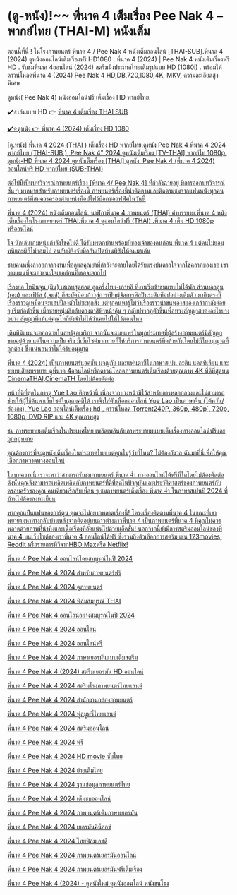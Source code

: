 # (ดู-หนัง)!~~ พี่นาค 4 เต็มเรื่อง Pee Nak 4 – พากย์ไทย (THAI-M) หนังเต็ม

ตอนนี้ที่นี่ ! ในโรงภาพยนตร์  พี่นาค 4 / Pee Nak 4 หนังเต็มออนไลน์ [THAI-SUB].พี่นาค 4 (2024) ดูหนังออนไลน์เต็มเรื่องฟรี HD1080 . พี่นาค 4 (2024) |  Pee Nak 4 หนังเต็มเรื่องฟรี HD . รับชมพี่นาค 4ออนไลน์ (2024) สตรีมมิ่งประเทศไทยเต็มรูปแบบ HD (1080i) .  พร้อมให้ดาวน์โหลดพี่นาค 4 (2024) Pee Nak 4 HD,DB,720,1080,4K, MKV, ความละเอียดสูงพิเศษ

ดูหนัง( Pee Nak 4) หนังออนไลน์ฟรี เต็มเรื่อง HD พากย์ไทย.

✔️⭐เล่นแบบ HD 👉  <a href="https://cinesecure.comt/th/movie/1172533/4" rel="nofollow">พี่นาค 4 เต็มเรื่อง THAI SUB</p>

✔️⭐ดูหนัง 👉 <a href="https://cinesecure.comt/th/movie/1172533/4" rel="nofollow">พี่นาค 4 (2024) เต็มเรื่อง HD 1080</p>


[ดู.หนัง] พี่นาค 4 2024 (THAI ) เต็มเรื่อง HD พากย์ไทย.ดูหนัง  Pee Nak 4 พี่นาค 4 2024 พากย์ไทย (THAI-SUB ), Pee Nak 4" 2024 ดูหนังเต็มเรื่อง [TV-THAI] พากย์ไท 1080p. ดูหนัง-HD พี่นาค 4 2024 ดูหนังเต็มเรื่อง [THAI] ดูหนัง.  Pee Nak 4 (พี่นาค 4 2024) ออนไลน์ฟรี HD พากย์ไทย (SUB-THAI)

ต่อไปนี้เป็นบทวิจารณ์ภาพยนตร์เรื่อง [พี่นาค 4/ Pee Nak 4] ที่กำลังฉายอยู่ มีการออกบทวิจารณ์สั้น ๆ มากมายสำหรับภาพยนตร์เรื่องนี้ ภาพยนตร์เรื่องนี้น่าติดตามและติดตามชมจากแฟนหนังทุกคน ภาพยนตร์ที่สมควรครองตำแหน่งท็อปไฟว์บ็อกซ์ออฟฟิศในวันนี้

พี่นาค 4 (2024) หนังเต็มออนไลน์. นาฬิกาพี่นาค 4 ภาพยนตร์ (THAI) คำบรรยาย.พี่นาค 4 หนังเต็มเรื่องในโรงภาพยนตร์ THAI.พี่นาค 4 ดูออนไลน์ฟรี (THAI) .พี่นาค 4 เต็ม HD 1080p ฟรีออนไลน์

โจ นักเล่นเกมหนุ่มกำลังโชคไม่ดี ได้รับมรดกบ้านพร้อมผีของเจ้าของคนก่อน พี่นาค 4 แต่คนไม่ยอมหนีและผีก็ไม่ยอมไป คนกับผีจึงจับมือกันเปิดบ้านผีสิงให้คนมาเล่น

ชายคนหนึ่งลาออกจากงานเพื่อดูแลคุณย่าที่กำลังจะตายโดยได้รับแรงบันดาลใจจากโชคลาภของเธอ เขาวางแผนที่จะเอาชนะใจเธอก่อนที่เธอจะจากไป


เรื่องย่อ
โทมินจุน (มีน) เซเลบสุดฮอต ลูกครึ่งไทย-เกาหลี ที่งานวิ่งเข้าชนแทบไม่ได้พัก ส่วนบอลลูน (เอม) และเฟิร์ส (เจมส์) ก็สะบัดบ๊อบก้าวสู่การเป็นผู้จัดการศิลปินระดับท็อปอย่างเต็มตัว มาถึงตรงนี้เรื่องราวดูเหมือนจะแฮปปี้ลงตัวไปซะทุกสิ่ง แต่ทุกคนหารู้ไม่ว่าเรื่องราวน่าขนพองสยองเกล้ากำลังค่อย ๆ เริ่มก่อตัวขึ้น เมื่อชายหนุ่มลึกลับดวงตาสีฟ้าหน้าคุ้น ๆ กลับปรากฏตัวขึ้นเพื่อทวงสัญญาสยองอะไรบางอย่าง สัญญาที่แม้แต่คุณโทก็ยังจำไม่ได้ว่าเคยไปให้ไว้ตอนไหน

 เดิมทีมีแผนจะออกฉายในสหรัฐอเมริกา จากนั้นจะเผยแพร่ในทุกประเทศที่ผู้สร้างภาพยนตร์มีสัญญาขายอยู่ด้วย
แต่ในความเป็นจริง มีเว็บไซต์มากมายที่ให้บริการภาพยนตร์ที่คล้ายกันโดยไม่มีใบอนุญาตที่ถูกต้อง ซึ่งแน่นอนว่าไม่ได้รับอนุญาต

พี่นาค 4 (2024) เป็นภาพยนตร์แอคชั่น ผจญภัย และแฟนตาซีในภาษาสเปน ละติน แคสทิเลียน และระบบเสียงบรรยาย ดูพี่นาค 4ออนไลน์หรือดาวน์โหลดภาพยนตร์เต็มเรื่องด้วยคุณภาพ 4K ที่ดีที่สุดบน CinemaTHAI,CinemaTH โดยไม่ต้องตัดต่อ

หน้าที่ดีที่สุดในการดู Yue Lao คือหน้านี้ เนื่องจากบางหน้ามีไว้สำหรับการหลอกลวงและไม่สามารถช่วยให้ผู้ใช้ค้นหาเว็บไซต์ในอุดมคติได้ เราจึงใส่ตัวเลือกออนไลน์ Yue Lao เป็นภาษาจีน (ไต้หวัน/ฮ่องกง), Yue Lao ออนไลน์เต็มเรื่อง hd , ดาวน์โหลด Torrent240P, 360p, 480p´, 720p, 1080p, DVD RIP และ 4K คุณภาพสูง

ชม ภาพระบายผเต็มเรื่องในประเทศไทย เพลิดเพลินกับภาพระบายผแบบเต็มเรื่องทางออนไลน์ฟรีและถูกกฎหมาย

คุณต้องการที่จะดูหนังเต็มเรื่องในประเทศไทย แต่คุณไม่รู้ว่าที่ไหน? ไม่ต้องกังวล ฉันมาที่นี่เพื่อให้คุณเลือกภาพวาดทางออนไลน์

ในบทความนี้ เราจะหาว่าสามารถรับชมภาพยนตร์ พี่นาค 4ำ ทางออนไลน์ได้ฟรีที่ใดโดยไม่ต้องตัดต่อ ดังนั้นคุณจึงสามารถเพลิดเพลินกับภาพยนตร์ที่ดีที่สุดในปัจจุบันและประวัติศาสตร์ของภาพยนตร์กับครอบครัวของคุณ คนเดียวหรือกับเพื่อน ๆ ชมภาพยนตร์เต็มเรื่อง พี่นาค 4ำ ในภาษาสเปนปี 2024 ที่บ้านไม่ต้องลงทะเบียน

หากคุณเป็นแฟนของการ์ตูน คุณจะไม่อยากพลาดเรื่องนี้! โครงเรื่องติดตามพี่นาค 4 ในขณะที่เขาพยายามหาทางกลับบ้านหลังจากติดอยู่บนดาวต่างดาวพี่นาค 4 เป็นภาพยนตร์พี่นาค 4 ที่คุณไม่ควรพลาดด้วยภาพที่น่าทึ่งและเนื้อเรื่องที่อัดแน่นไปด้วยแอ็คชั่น! นอกจากนี้ยังมีการสตรีมออนไลน์ของพี่นาค 4 บนเว็บไซต์ของเราพี่นาค 4 ออนไลน์ได้ฟรี ซึ่งรวมถึงตัวเลือกการสตรีม เช่น 123movies, Reddit หรือรายการทีวีจากHBO Maxหรือ Netflix!


พี่นาค 4  Pee Nak 4 ออนไลน์โดยสมบูรณ์ในปี 2024

พี่นาค 4  Pee Nak 4 2024 สำหรับภาพยนตร์ฟรี

พี่นาค 4  Pee Nak 4 2024 ดูภาพยนตร์

พี่นาค 4  Pee Nak 4 2024 ฟิล์มสมบูรณ์ THAI

พี่นาค 4  Pee Nak 4 ออนไลน์อย่างสมบูรณ์ในปี 2024

พี่นาค 4  Pee Nak 4 2024 ออนไลน์

พี่นาค 4  Pee Nak 4 2024 ออนไลน์ฟรี

พี่นาค 4  Pee Nak 4 2024 ภาษาเยอรมันแบบเต็มสตรีม

พี่นาค 4  Pee Nak 4 (2024) สตรีมเยอรมัน HD ออนไลน์

พี่นาค 4  Pee Nak 4 2024 สตรีมโรงภาพยนตร์ไทยแลนด์

พี่นาค 4  Pee Nak 4 2024 สํานักงานกล่องภาพยนตร์

พี่นาค 4  Pee Nak 4 2024 ฟูลมูฟวี่ไทยแลนด์

พี่นาค 4  Pee Nak 4 2024 สตรีมออนไลน์

พี่นาค 4  Pee Nak 4 2024 ฟรี

พี่นาค 4  Pee Nak 4 2024 HD movie ซับไทย

พี่นาค 4  Pee Nak 4 2024 ย้ายเต็มไทย

พี่นาค 4  Pee Nak 4 2024 ฐานข้อมูลภาพยนตร์ไทย

พี่นาค 4  Pee Nak 4 2024 เต็มชมออนไลน์

พี่นาค 4  Pee Nak 4 2024 ภาพยนตร์เต็มภาษาเยอรมัน

พี่นาค 4  Pee Nak 4 2024 เยอรมันคิน็อกซ์

พี่นาค 4  Pee Nak 4 2024 ไทยฟิล์มเอชดี

พี่นาค 4  Pee Nak 4 2024 ภาพยนตร์เยอรมันออนไลน์

พี่นาค 4  Pee Nak 4 2024 ภาพยนตร์เยอรมันฟรีเต็มเรื่อง

พี่นาค 4  Pee Nak 4 (2024) - ดูหนังใหม่ ดูหนังออนไลน์ หนังชนโรง

